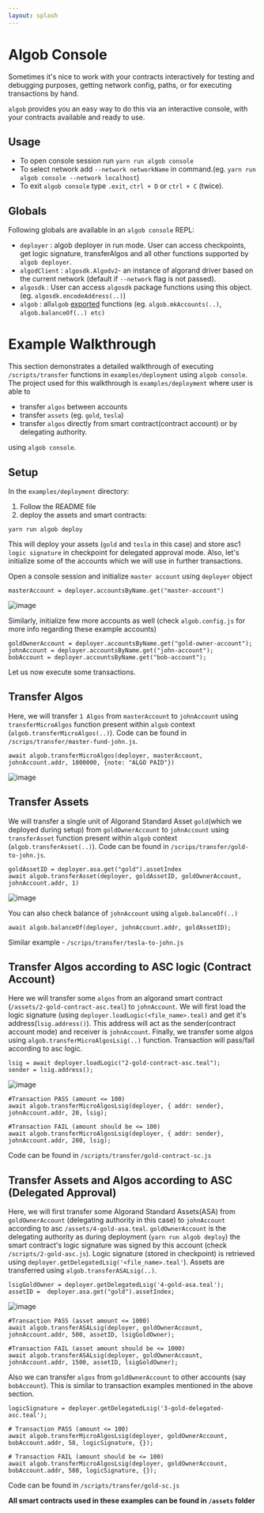 ```yaml
---
layout: splash
---
```


# Algob Console

Sometimes it's nice to work with your contracts interactively for testing and debugging purposes, getting network config, paths, or for executing transactions by hand.

`algob` provides you an easy way to do this via an interactive console, with your contracts available and ready to use.

## Usage

* To open console session run `yarn run algob console`
* To select network add `--network networkName` in command.(eg. `yarn run algob console --network localhost`)
* To exit `algob console` type `.exit`, `ctrl + D` or `ctrl + C` (twice).

## Globals

Following globals are available in an `algob console` REPL:
* `deployer` : algob deployer in run mode. User can access checkpoints, get logic signature, transferAlgos and all other functions supported by `algob deployer`.
* `algodClient` : `algosdk.Algodv2`- an instance of algorand driver based on the current network (default if `--network` flag is not passed).
* `algosdk` : User can access `algosdk` package functions using this object. (eg. `algosdk.encodeAddress(..)`)
* `algob` : all`algob` [exported](https://github.com/scale-it/algo-builder/blob/master/packages/algob/src/index.ts) functions (eg. `algob.mkAccounts(..)`, `algob.balanceOf(..) etc)`

# Example Walkthrough

This section demonstrates a detailed walkthrough of executing `/scripts/transfer` functions in `examples/deployment` using `algob console`. The project used for this walkthrough is `examples/deployment` where user is able to
* transfer `algos` between accounts
* transfer `assets` (eg. `gold`, `tesla`)
* transfer `algos` directly from smart contract(contract account) or by delegating authority.

using `algob console`.

## Setup

In the  `examples/deployment` directory:
1. Follow the README file
2. deploy the assets and smart contracts:
```
yarn run algob deploy
```
This will deploy your assets (`gold` and `tesla` in this case) and store asc1 `logic signature` in checkpoint for delegated approval mode. Also, let's initialize some of the accounts which we will use in further transactions.

Open a console session and initialize `master account` using `deployer` object
```
masterAccount = deployer.accountsByName.get("master-account")
```
![image](https://user-images.githubusercontent.com/33264364/97816308-735e8080-1cba-11eb-970d-50f8e3217d8f.png)

Similarly, initialize few more accounts as well (check `algob.config.js` for more info regarding these example accounts)
```
goldOwnerAccount = deployer.accountsByName.get("gold-owner-account");
johnAccount = deployer.accountsByName.get("john-account");
bobAccount = deployer.accountsByName.get("bob-account");
```

Let us now execute some transactions.

## Transfer Algos

Here, we will transfer `1 Algos` from `masterAccount` to `johnAccount` using `transferMicroAlgos` function present within `algob` context (`algob.transferMicroAlgos(..)`). Code can be found in `/scrips/transfer/master-fund-john.js`.

```
await algob.transferMicroAlgos(deployer, masterAccount, johnAccount.addr, 1000000, {note: "ALGO PAID"})
```
![image](https://user-images.githubusercontent.com/33264364/97816714-08627900-1cbd-11eb-86db-1dffbceb125f.png)

## Transfer Assets

We will transfer a single unit of Algorand Standard Asset `gold`(which we deployed during setup) from `goldOwnerAccount` to `johnAccount` using `transferAsset` function present within `algob` context (`algob.transferAsset(..)`). Code can be found in `/scrips/transfer/gold-to-john.js`.

```
goldAssetID = deployer.asa.get("gold").assetIndex
await algob.transferAsset(deployer, goldAssetID, goldOwnerAccount, johnAccount.addr, 1)
```
![image](https://user-images.githubusercontent.com/33264364/97816941-3e086180-1cbf-11eb-87f1-485bde49323c.png)

You can also check balance of `johnAccount` using `algob.balanceOf(..)`
```
await algob.balanceOf(deployer, johnAccount.addr, goldAssetID);
```

Similar example - `/scrips/transfer/tesla-to-john.js`

## Transfer Algos according to ASC logic (Contract Account)

Here we will transfer some `algos` from an algorand smart contract (`/assets/2-gold-contract-asc.teal`) to `johnAccount`. We will first load the logic signature (using `deployer.loadLogic(<file_name>.teal)` and get it's address(`lsig.address()`). This address will act as the sender(contract account mode) and receiver is `johnAccount`. Finally, we transfer some algos using `algob.transferMicroAlgosLsig(..)` function. Transaction will pass/fail according to asc logic.
```
lsig = await deployer.loadLogic("2-gold-contract-asc.teal");
sender = lsig.address();
```
![image](https://user-images.githubusercontent.com/33264364/97818537-e3740300-1cc8-11eb-81cd-a64e80106cf7.png)

```
#Transaction PASS (amount <= 100)
await algob.transferMicroAlgosLsig(deployer, { addr: sender}, johnAccount.addr, 20, lsig);

#Transaction FAIL (amount should be <= 100)
await algob.transferMicroAlgosLsig(deployer, { addr: sender}, johnAccount.addr, 200, lsig);
```

Code can be found in `/scripts/transfer/gold-contract-sc.js`

## Transfer Assets and Algos according to ASC (Delegated Approval)

Here, we will first transfer some Algorand Standard Assets(ASA) from `goldOwnerAccount` (delegating authority in this case) to `johnAccount` according to asc `/assets/4-gold-asa.teal`. `goldOwnerAccount` is the delegating authority as during deployment (`yarn run algob deploy`) the smart contract's logic signature was signed by this account (check `/scripts/2-gold-asc.js`). Logic signature (stored in checkpoint) is retrieved using `deployer.getDelegatedLsig('<file_name>.teal'`). Assets are transferred using `algob.transferASALsig(..)`.

```
lsigGoldOwner = deployer.getDelegatedLsig('4-gold-asa.teal');
assetID =  deployer.asa.get("gold").assetIndex;
```

![image](https://user-images.githubusercontent.com/33264364/97819104-998d1c00-1ccc-11eb-8276-9a47a1a70f14.png)

```
#Transaction PASS (asset amount <= 1000)
await algob.transferASALsig(deployer, goldOwnerAccount, johnAccount.addr, 500, assetID, lsigGoldOwner);

#Transaction FAIL (asset amount should be <= 1000)
await algob.transferASALsig(deployer, goldOwnerAccount, johnAccount.addr, 1500, assetID, lsigGoldOwner);
```

Also we can transfer `algos` from `goldOwnerAccount` to other accounts (say `bobAccount`). This is similar to transaction examples mentioned in the above section.

```
logicSignature = deployer.getDelegatedLsig('3-gold-delegated-asc.teal');

# Transaction PASS (amount <= 100)
await algob.transferMicroAlgosLsig(deployer, goldOwnerAccount, bobAccount.addr, 58, logicSignature, {});

# Transaction FAIL (amount should be <= 100)
await algob.transferMicroAlgosLsig(deployer, goldOwnerAccount, bobAccount.addr, 580, logicSignature, {});
```
Code can be found in `/scripts/transfer/gold-sc.js`

**All smart contracts used in these examples can be found in `/assets` folder**
